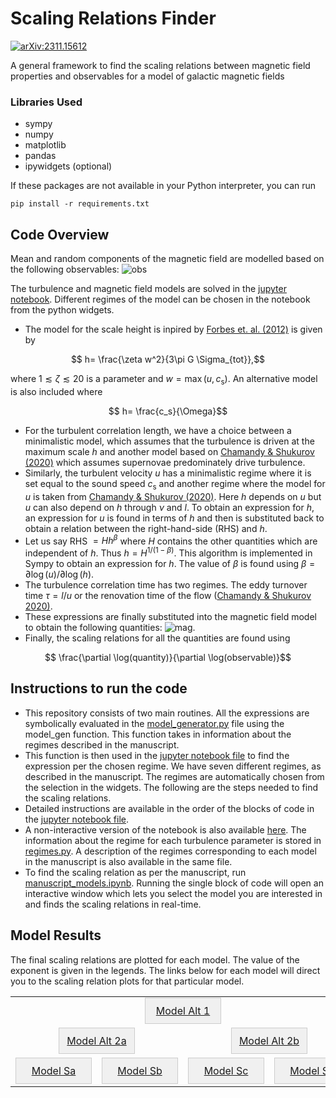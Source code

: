 # Scaling Relations Finder
[![arXiv:2311.15612](http://img.shields.io/badge/arXiv-1809.03595-B31B1B.svg)](https://arxiv.org/abs/2311.15612)


A general framework to find the scaling relations between magnetic field properties and observables for a model of galactic magnetic fields
### Libraries Used
* sympy
* numpy
* matplotlib
* pandas
* ipywidgets (optional)

 If these packages are not available in your Python interpreter, you can run
```
pip install -r requirements.txt
```
## Code Overview
Mean and random components of the magnetic field are modelled based on the following observables:
![obs](https://github.com/Rnazx/Scaling-Relations/assets/42196798/bb3e29fe-9bc9-4374-876b-fe5da0455514)

The turbulence and magnetic field models are solved in the [jupyter notebook](example.ipynb). Different regimes of the model can be chosen in the notebook from the python widgets. 
* The model for the scale height is inpired by [Forbes et. al. (2012)](https://ui.adsabs.harvard.edu/abs/2012ApJ...754...48F/abstract) is given by
```math
  h= \frac{\zeta w^2}{3\pi G \Sigma_{tot}},
```
where $1\lesssim\zeta\lesssim20$ is a parameter and $w=\max(u,c_\mathrm{s})$.
An alternative model is also included where 
```math
  h= \frac{c_s}{\Omega}
```
* For the turbulent correlation length, we have a choice between a minimalistic model, which assumes that the turbulence is driven at the maximum scale $h$ and another model based on [Chamandy \& Shukurov (2020)](https://ui.adsabs.harvard.edu/abs/2020Galax...8...56C/abstract) which assumes supernovae predominately drive turbulence.
*  Similarly, the turbulent velocity $u$ has a minimalistic regime where it is set equal to the sound speed $c_\mathrm{s}$ and another regime where the model for $u$ is taken from [Chamandy \& Shukurov (2020)](https://ui.adsabs.harvard.edu/abs/2020Galax...8...56C/abstract). Here $h$ depends on $u$ but $u$ can also depend on $h$ through $\nu$ and $l$. To obtain an expression for $h$, an expression for $u$ is found in terms of $h$ and then is substituted back to obtain a relation between the right-hand-side (RHS) and $h$. 
* Let us say RHS $=Hh^\beta$ where $H$ contains the other quantities which are independent of $h$. Thus $h = H^{1/(1-\beta)}$. This algorithm is implemented in Sympy to obtain an expression for $h$. The value of $\beta$ is found using $\beta = \partial \log(u)/\partial \log(h)$.
* The turbulence correlation time has two regimes. The eddy turnover time $\tau = l/u$ or the renovation time of the flow ([Chamandy \& Shukurov 2020)](https://ui.adsabs.harvard.edu/abs/2020Galax...8...56C/abstract).
* These expressions are finally substituted into the magnetic field model to obtain the following quantities:
 ![mag](https://github.com/Rnazx/Scaling-Relations/assets/42196798/2abb8bf5-9a63-4916-9846-ff2a17305ef5).
* Finally, the scaling relations for all the quantities are found using 
```math
  \frac{\partial \log(quantity)}{\partial \log(observable)}
```
## Instructions to run the code
* This repository consists of two main routines. All the expressions are symbolically evaluated in the [model_generator.py](model_generator.py) file using the model_gen function. This function takes in information about the regimes described in the manuscript.
* This function is then used in the [jupyter notebook file](example.ipynb) to find the  expression per the chosen regime. We have seven different regimes, as described in the manuscript. The regimes are automatically chosen from the selection in the widgets. The following are the steps needed to find the scaling relations.
* Detailed instructions are available in the order of the blocks of code in the [jupyter notebook file](example.ipynb).
* A non-interactive version of the notebook is also available [here](example_non_interactive.ipynb). The information about the regime for each turbulence parameter is stored in [regimes.py](regimes.py). A description of the regimes corresponding to each model in the manuscript is also available in the same file.
* To find the scaling relation as per the manuscript, run [manuscript_models.ipynb](manuscript_models.ipynb). Running the single block of code will open an interactive window which lets you select the model you are interested in and finds the scaling relations in real-time.

## Model Results
The final scaling relations are plotted for each model. The value of the exponent is given in the legends. The links below for each model will direct you to the scaling relation plots for that particular model.
</details>

<!-- Center align the content -->
<div align="center">

<!-- Create an HTML table with 3 rows -->
<table style="border-collapse: collapse; width: 100%;">
    <tr>
        <!-- Empty cell for the top row -->
        <tr></tr>
        <!-- Button for the top row -->
        <td align="center" colspan="8">
            <a href="scaling_relation_plots/Model_Alt1/quantity%20plots.md" style="display: inline-block; text-align: center; width: 100px; padding: 10px; border: 1px solid #ccc; background-color: #f0f0f0;">
                Model Alt 1
            </a>
        </td>
    </tr>
    <tr>
        <!-- Button for the second row -->
        <td align="center" colspan="4">
            <a href="scaling_relation_plots/Model_Alt2a/quantity%20plots.md" style="display: inline-block; text-align: center; width: 100px; padding: 10px; border: 1px solid #ccc; background-color: #f0f0f0;">
                Model Alt 2a
            </a>
        </td>
        <!-- Button for the second row -->
        <td align="center" colspan="4">
            <a href="scaling_relation_plots/Model_Alt2b/quantity%20plots.md" style="display: inline-block; text-align: center; width: 100px; padding: 10px; border: 1px solid #ccc; background-color: #f0f0f0;">
                Model Alt 2b
            </a>
        </td>
    </tr>
    <tr>
        <!-- Button for the third row -->
        <td align="center" colspan="2">
            <a href="scaling_relation_plots/Model_Sa/quantity%20plots.md" style="display: inline-block; text-align: center; width: 100px; padding: 10px; border: 1px solid #ccc; background-color: #f0f0f0;">
                Model Sa
            </a>
        </td>
        <!-- Button for the third row -->
        <td align="center" colspan="2">
            <a href="scaling_relation_plots/Model_Sb/quantity%20plots.md" style="display: inline-block; text-align: center; width: 100px; padding: 10px; border: 1px solid #ccc; background-color: #f0f0f0;">
                Model Sb
            </a>
        </td>
        <!-- Button for the third row -->
        <td align="center" colspan="2">
            <a href="scaling_relation_plots/Model_Sc/quantity%20plots.md" style="display: inline-block; text-align: center; width: 100px; padding: 10px; border: 1px solid #ccc; background-color: #f0f0f0;">
                Model Sc
            </a>
        </td>
      <td align="center" colspan="2">
            <a href="scaling_relation_plots/Model_Sd/quantity%20plots.md" style="display: inline-block; text-align: center; width: 100px; padding: 10px; border: 1px solid #ccc; background-color: #f0f0f0;">
                Model Sd
            </a>
        </td>
    </tr>
    
</table>

</div>
